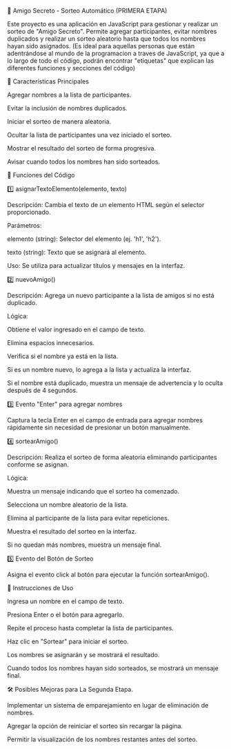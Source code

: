 🎁 Amigo Secreto - Sorteo Automático (PRIMERA ETAPA)

Este proyecto es una aplicación en JavaScript para gestionar y realizar un sorteo de "Amigo Secreto". Permite agregar participantes, evitar nombres duplicados y realizar un sorteo aleatorio hasta que todos los nombres hayan sido asignados. (Es ideal para aquellas personas que están adentrándose al mundo de la programacion a traves de JavaScript, ya que a lo largo de todo el código, podrán encontrar "etiquetas" que explican las diferentes funciones y secciones del código) 

🚀 Características Principales

Agregar nombres a la lista de participantes.

Evitar la inclusión de nombres duplicados.

Iniciar el sorteo de manera aleatoria.

Ocultar la lista de participantes una vez iniciado el sorteo.

Mostrar el resultado del sorteo de forma progresiva.

Avisar cuando todos los nombres han sido sorteados.


📜 Funciones del Código

1️⃣ asignarTextoElemento(elemento, texto)

Descripción: Cambia el texto de un elemento HTML según el selector proporcionado.

Parámetros:

elemento (string): Selector del elemento (ej. 'h1', 'h2').

texto (string): Texto que se asignará al elemento.

Uso: Se utiliza para actualizar títulos y mensajes en la interfaz.

2️⃣ nuevoAmigo()

Descripción: Agrega un nuevo participante a la lista de amigos si no está duplicado.

Lógica:

Obtiene el valor ingresado en el campo de texto.

Elimina espacios innecesarios.

Verifica si el nombre ya está en la lista.

Si es un nombre nuevo, lo agrega a la lista y actualiza la interfaz.

Si el nombre está duplicado, muestra un mensaje de advertencia y lo oculta después de 4 segundos.

3️⃣ Evento "Enter" para agregar nombres

Captura la tecla Enter en el campo de entrada para agregar nombres rápidamente sin necesidad de presionar un botón manualmente.

4️⃣ sortearAmigo()

Descripción: Realiza el sorteo de forma aleatoria eliminando participantes conforme se asignan.

Lógica:

Muestra un mensaje indicando que el sorteo ha comenzado.

Selecciona un nombre aleatorio de la lista.

Elimina al participante de la lista para evitar repeticiones.

Muestra el resultado del sorteo en la interfaz.

Si no quedan más nombres, muestra un mensaje final.

5️⃣ Evento del Botón de Sorteo

Asigna el evento click al botón para ejecutar la función sortearAmigo().


📌 Instrucciones de Uso

Ingresa un nombre en el campo de texto.

Presiona Enter o el botón para agregarlo.

Repite el proceso hasta completar la lista de participantes.

Haz clic en "Sortear" para iniciar el sorteo.

Los nombres se asignarán y se mostrará el resultado.

Cuando todos los nombres hayan sido sorteados, se mostrará un mensaje final.


🛠 Posibles Mejoras para La Segunda Etapa.

Implementar un sistema de emparejamiento en lugar de eliminación de nombres.

Agregar la opción de reiniciar el sorteo sin recargar la página.

Permitir la visualización de los nombres restantes antes del sorteo.
